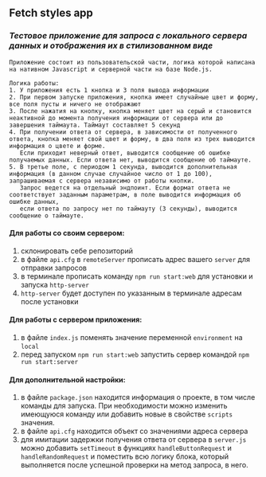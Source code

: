 ## **Fetch styles app**

### _Тестовое приложение для запроса с локального сервера данных и отображения их в стилизованном виде_

    Приложение состоит из пользовательской части, логика которой написана на нативном Javascript и серверной части на базе Node.js.

    Логика работы:
    1. У приложения есть 1 кнопка и 3 поля вывода информации
    2. При первом запуске приложения, кнопка имеет случайные цвет и форму, все поля пусты и ничего не отображают
    3. После нажатия на кнопку, кнопка меняет цвет на серый и становится неактивной до момента получения информации от сервера или до завершения таймаута. Таймаут составляет 5 секунд
    4. При получении ответа от сервера, в зависимости от полученного ответа, кнопка меняет свой цвет и форму, в два поля из трех выводится информация о цвете и форме.
       Если приходит неверный ответ, выводится сообщение об ошибке получаемых данных. Если ответа нет, выводится сообщение об таймауте.
    5. В третье поле, с периодом 1 секунда, выводится дополнительная информация (в данном случае случайное число от 1 до 100), запрашиваемая с сервера независимо от работы кнопки.
       Запрос ведется на отдельный эндпоинт. Если формат ответа не соответствует заданным параметрам, в поле выводится информация об ошибке данных,
       если ответа по запросу нет по таймауту (3 секунды), выводится сообщение о таймауте.


#### Для работы со своим сервером:

1. склонировать себе репозиторий
2. в файле `api.cfg` в `remoteServer` прописать адрес вашего `server` для отправки запросов
3. в терминале прописать команду `npm run start:web` для установки и запуска `http-server`
4. `http-server` будет доступен по указанным в терминале адресам после установки

#### Для работы с сервером приложения:

1. в файле `index.js` поменять значение переменной `environment` на `local`
2. перед запуском `npm run start:web` запустить сервер командой `npm run start:server`


#### Для дополнительной настройки:

1. в файле `package.json` находится информация о проекте, в том числе команды для запуска. При необходимости можно изменить имеющуюся команду или добавить новые в свойстве `scripts` значения.
2. в файле `api.cfg` находится объект со значениями адреса сервера
3. для имитации задержки получения ответа от сервера в `server.js` можно добавить `setTimeout` в функциях `handleButtonRequest` и `handleRandomRequest` и поместить всю логику блока, который выполняется после успешной проверки на метод запроса, в него.